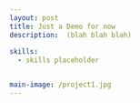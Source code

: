 ```yaml
---
layout: post
title: Just a Demo for now
description:  (blah blah blah)
   
skills: 
  - skills placeholder


main-image: /project1.jpg
---
```


